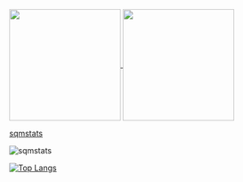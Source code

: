 
<a href="https://github.com/anuraghazra/github-readme-stats">
  <img height=200 align="center" src="https://github-readme-stats.vercel.app/api?username=sqm24&theme=bear" />
</a>
<a href="https://github.com/anuraghazra/convoychat">
  <img height=200 align="center" src="https://github-readme-stats.vercel.app/api/top-langs?username=sqm24&layout=compact&langs_count=8&card_width=320" />
</a>

[sqmstats](https://github-readme-stats.vercel.app/api?username=sqm24&show_icons=true&theme=merko)</p>

![sqmstats](https://github-readme-stats.vercel.app/api?username=sqm24&show_icons=true&theme=bear)</p>
[![Top Langs](https://github-readme-stats.vercel.app/api/top-langs/?username=sqm24&layout=compact&theme=bear)](https://github.com/anuraghazra/github-readme-stats)
